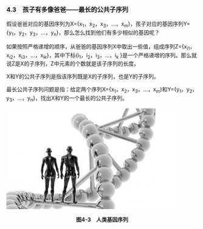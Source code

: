 ### 4.3　孩子有多像爸爸——最长的公共子序列

假设爸爸对应的基因序列为X={x<sub class="my_markdown">1</sub>，x<sub>2</sub>，x<sub>3</sub>，…，x<sub class="my_markdown">m</sub>}，孩子对应的基因序列Y={y<sub class="my_markdown">1</sub>，y<sub>2</sub>，y<sub>3</sub>，…，y<sub class="my_markdown">n</sub>}，那么怎么找到他们有多少相似的基因呢？

如果按照严格递增的顺序，从爸爸的基因序列X中取出一些值，组成序列Z={x<sub class="my_markdown">i</sub><sub>1</sub>，x<sub class="my_markdown">i</sub><sub>2</sub>，x<sub class="my_markdown">i</sub><sub>3</sub>，…，x<sub class="my_markdown">ik</sub>}，其中下标{i<sub>1</sub>，i<sub>2</sub>，i<sub>3</sub>，…，i<sub class="my_markdown">k</sub> }是一个严格递增的序列。那么就说Z是X的子序列，Z中元素的个数就是该子序列的长度。

X和Y的公共子序列是指该序列既是X的子序列，也是Y的子序列。

最长公共子序列问题是指：给定两个序列X={x<sub class="my_markdown">1</sub>，x<sub>2</sub>，x<sub>3</sub>，…，x<sub class="my_markdown">m</sub>}和Y={y<sub class="my_markdown">1</sub>，y<sub>2</sub>，y<sub>3</sub>，…，y<sub class="my_markdown">n</sub>}，找出X和Y的一个最长的公共子序列。

![282.png](../images/282.png)
<center class="my_markdown"><b class="my_markdown">图4-3　人类基因序列</b></center>

